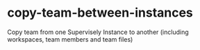 # copy-team-between-instances
Copy team from one Supervisely Instance to another (including workspaces, team members and team files)
